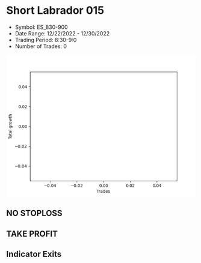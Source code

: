 # Short Labrador 015 
- Symbol: ES_830-900
- Date Range: 12/22/2022 - 12/30/2022
- Trading Period: 8:30-9:0
- Number of Trades: 0

![Plot](ShortLabrador015ES_830-900.png)
## NO STOPLOSS














## TAKE PROFIT











## Indicator Exits

